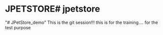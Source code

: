 # JPETSTORE# jpetstore
"# JPetStore_demo" 
This is the git session!!!
this is for the training....
for the test purpose
